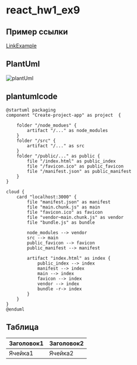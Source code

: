# react_hw1_ex9


## Пример ссылки 

[LinkExample](https://github.com/garlife/react_hw1_ex1)

## PlantUml

![plantUml](/src/plantuml.png)

## plantumlcode

```plantumlcode
@startuml packaging
component "Create-project-app" as project  {

    folder "/node_modues" {
        artifact "/..." as node_modules
    }
    folder "/src" {
        artifact "/..." as src
    }
    folder "/public/..." as public {
        file "/index.html" as public_index
        file "/favicon.ico" as public_favicon
        file "/manifest.json" as public_manifest
    }
}

cloud {
    card "localhost:3000" {
        file "manifest.json" as manifest
        file "main.chunk.js" as main
        file "favicon.ico" as favicon
        file "vendor~main.chunk.js" as vendor
        file "bundle.js" as bundle

        node_modules --> vendor
        src --> main
        public_favicon --> favicon
        public_manifest --> manifest

        artifact "index.html" as index {
            public_index --> index
            manifest --> index
            main --> index
            favicon --> index
            vendor --> index
            bundle -r-> index
        }
    }
}
@enduml

```

## Таблица

Заголовок1 | Заголовок2
--------|--------
Ячейка1 |Ячейка2

